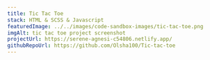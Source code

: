 ```yaml
---
title: Tic Tac Toe
stack: HTML & SCSS & Javascript
featuredImage: ../../images/code-sandbox-images/tic-tac-toe.png
imgAlt: tic tac toe project screenshot
projectUrl: https://serene-agnesi-c54806.netlify.app/
githubRepoUrl: https://github.com/Olsha100/Tic-tac-toe
---
```

